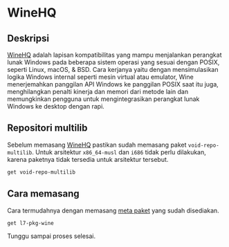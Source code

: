 # WineHQ

## Deskripsi

[WineHQ] adalah lapisan kompatibilitas yang mampu menjalankan perangkat lunak Windows pada beberapa sistem operasi yang sesuai dengan POSIX, seperti Linux, macOS, & BSD. Cara kerjanya yaitu dengan mensimulasikan logika Windows internal seperti mesin virtual atau emulator, Wine menerjemahkan panggilan API Windows ke panggilan POSIX saat itu juga, menghilangkan penalti kinerja dan memori dari metode lain dan memungkinkan pengguna untuk mengintegrasikan perangkat lunak Windows ke desktop dengan rapi.

## Repositori multilib

Sebelum memasang [WineHQ] pastikan sudah memasang paket `void-repo-multilib`. Untuk arsitektur `x86_64-musl` dan `i686` tidak perlu dilakukan, karena paketnya tidak tersedia untuk arsitektur tersebut.

```sh
get void-repo-multilib
```

## Cara memasang

Cara termudahnya dengan memasang [meta paket](../../konfigurasi/paket/xbps.html#meta-paket) yang sudah disediakan.

```sh
get l7-pkg-wine
```

Tunggu sampai proses selesai.

[WineHQ]:https://www.winehq.org/
